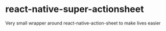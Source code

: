 # react-native-super-actionsheet
Very small wrapper around react-native-action-sheet to make lives easier
